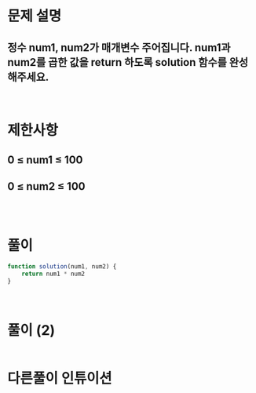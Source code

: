 # 문제 설명
## 정수 num1, num2가 매개변수 주어집니다. num1과 num2를 곱한 값을 return 하도록 solution 함수를 완성해주세요.

<br>

# 제한사항
## 0 ≤ num1 ≤ 100
## 0 ≤ num2 ≤ 100
## 
## 

<br>

# 풀이

```js
function solution(num1, num2) {
    return num1 * num2
}
```

<br>

# 풀이 (2)

```js

```

# 다른풀이 인튜이션

```js

```